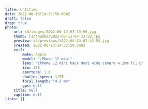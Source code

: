 ```yaml
---
title: Untitled
date: 2022-06-13T14:33:59.000Z
draft: false
drop: true
photo:
    url: s3/images/2022-06-13-07-33-59.jpg
    thumb: s3/thumbs/2022-06-13-07-33-59.jpg
    preview: s3/previews/2022-06-13-07-33-59.jpg
    created: 2022-06-13T14:33:59.000Z
    exif:
        make: Apple
        model: "iPhone 12 mini"
        lens: "iPhone 12 mini back dual wide camera 4.2mm f/1.6"
        iso: 125
        aperture: 1.6
        shutter_speed: 1/95
        focal_length: "4.2 mm"
        gps: null
    title: null
    caption: null
links: []
---
```


